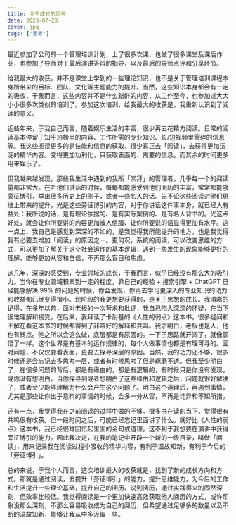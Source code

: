 ```yaml
---
title: 关于成长的思考
date: 2023-07-28
cover: jpg
tags: ['思考']
---
```


最近参加了公司的一个管理培训计划，上了很多次课，也做了很多课堂及课后作业，也参加了导师对于最后演讲答辩的指导，以及最后的导师点评和分享环节。

给我最大的收获，并不是课堂上学到的一些理论知识，也不是关于管理培训课程本身所带来的目标、团队、文化等主题能力的提升。当然，这些知识本身都会有一定的吸收，于我而言，这些内容并不是什么新鲜的内容，从工作至今，也参加过大大小小很多次类似的培训了。参加这次培训，给我最大的收获是，我重新认识到了阅读的意义。

近些年来，于我自己而言，随着娱乐生活的丰富，很少再去花精力阅读。日常的阅读基本停留于知乎热榜里的内容、工作所需的专业知识、长/短视频里零碎的信息等。我这些阅读更多的是技能和信息的获取，很少真正去「阅读」，去获得更加沉淀的精华内容。变得更加功利化，只获取表面的、需要的信息。而其余的时间更多用来娱乐了。

但我越来越发现，那些我生活中遇到的我所「崇拜」的管理者，几乎每一个的阅读量都非常大。在听他们讲话的时候，每每都能感受到他们阅历的丰富，常常都能够旁征博引，举出很多历史上的例子，或者一些名人的话。先不论这些阅读对他们思维上带来的提升，光是这些旁征博引的内容，对于你讲话这件事本身，就已经大有益处：我所说的话，是有理论依据的、是有实际案例的、是有名人背书的。光这点好处，就会让你所要讲的内容更加被人信服、让你所要说的话显得更加有水平。这一点上，我自己是感觉到深深的不如的，是我觉得我所能提升的地方，也是我觉得我有必要去增加「阅读」的原因之一。更何况，系统的阅读，可以改变思维的方式，可以更加了解关于这个社会运作的基本逻辑，遇到一些发生的现象能够更好的理解，能够更加从容和自信，不再那么盲目和焦虑。

这几年，深深的感受到，专业领域的成长，于我而言，似乎已经没有那么大的吸引力。当你在专业领域积累到一定的程度，靠自己的经验 + 搜索引擎 + ChatGPT 已经能够解决 99% 的问题的时候，你会发现，你再去学习更深入的专业知识的动力和收益都已经变得很小。现阶段的我更想要获得的，是关于思想的成长。我清晰的记得，在多年以前，面对老板的一次苛求和批评，我自己陷入深深的怀疑，在当下很难理解和接受。在后来，我拜读了卡耐基的《人性的弱点》这本书，很多疑问和不解在看这本书的时候都得到了非常好的解释和共鸣。我才明白，老板也是人，他也有弱点。他之所以会这么做，底层都是有原因的。一下子思路就开阔了，就像顿悟了一样。这个世界是有基本的运作规律的，每个人做事情也都是有理可寻的。面对问题，不仅仅要看表面，更要去探寻深层的原因。当然，我的功力还不够，很多时候还是会忘记去多思考一层，或者有时候思考了但是琢磨不透。但我至少明白了，在很多问题的背后，都是有缘由的，都是有逻辑的，有时候只是你没有发现，或你没有想明白。当你探寻到或者想明白了这些缘由和逻辑之后，问题就很好解决了，或者至少能够理解为什么会产生这个问题了。明白这个道理后，再遇到事情，尤其是那些让你出乎意料的事情的时候，会多一分从容，不再是诧异和不知所措。

还有一点，我觉得我在之前阅读的过程中做的不够。很多书在读的当下，觉得很有共鸣很有收获。但一段时间之后，可能已经忘记里面讲了什么。就好比《人性的弱点》这本书，我已经很难回忆起里面的金句或道理。这不利于我想要在演讲中获得旁征博引的能力。因此我决定，在我的笔记中开辟一个新的一级目录，叫做「阅读」，用来记录我在阅读过程中吸收的精华内容，有利于温故知新，有利于今后的「旁征博引」。

总的来说，于我个人而言，这次培训最大的收获就是，找到了新的成长方向和方式。那就是通过阅读，去提升「旁征博引」的能力，提升思维能力，为今后的工作和生活提升一些理论基础，提升自己的阅历。说到阅历，通过实践得来的固然深刻，但效率比较低。我觉得阅读是一个更加快速高效获取他人阅历的方式，或许印象没那么深刻，不那么容易吸收成为自己的阅历，但希望通过足够多的数量以及不断的温故知新，能够让我从中多汲取一些。
